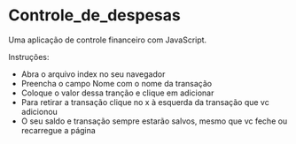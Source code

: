# Controle_de_despesas
Uma aplicação de controle financeiro com JavaScript.

Instruções:
- Abra o arquivo index no seu navegador
- Preencha o campo Nome com o nome da transação
- Coloque o valor dessa tranção e clique em adicionar
- Para retirar a transação clique no x à esquerda da transação que vc adicionou
- O seu saldo e transação sempre estarão salvos, mesmo que vc feche ou recarregue a página
